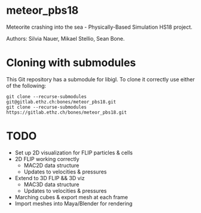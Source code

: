 # meteor_pbs18

Meteorite crashing into the sea - Physically-Based Simulation HS18 project.

Authors: Silvia Nauer, Mikael Stellio, Sean Bone.

# Cloning with submodules
This Git repository has a submodule for libigl. To clone it correctly use either of the following:

    git clone --recurse-submodules git@gitlab.ethz.ch:bones/meteor_pbs18.git
    git clone --recurse-submodules https://gitlab.ethz.ch/bones/meteor_pbs18.git

# TODO
 - Set up 2D visualization for FLIP particles & cells
 - 2D FLIP working correctly
   - MAC2D data structure
   - Updates to velocities & pressures
 - Extend to 3D FLIP && 3D viz
   - MAC3D data structure
   - Updates to velocities & pressures
 - Marching cubes & export mesh at each frame
 - Import meshes into Maya/Blender for rendering